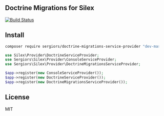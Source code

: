 Doctrine Migrations for Silex
-----------------------------
[![Build Status](https://travis-ci.org/sergiors/doctrine-migrations-service-provider.svg?branch=master)](https://travis-ci.org/sergiors/doctrine-migrations-service-provider)

Install
-------
```bash
composer require sergiors/doctrine-migrations-service-provider "dev-master"
```

```php
use Silex\Provider\DoctrineServiceProvider;
use Sergiors\Silex\Provider\ConsoleServiceProvider;
use Sergiors\Silex\Provider\DoctrineMigrationsServiceProvider;

$app->register(new ConsoleServiceProvider());
$app->register(new DoctrineServiceProvider());
$app->register(new DoctrineMigrationsServiceProvider());
```

License
-------
MIT
